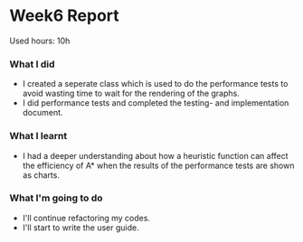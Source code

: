 # Week6 Report
Used hours: 10h

### What I did
- I created a seperate class which is used to do the performance tests to avoid wasting time to wait for the rendering of the graphs.
- I did performance tests and completed the testing- and implementation document.

### What I learnt
- I had a deeper understanding about how a heuristic function can affect the efficiency of A* when the results of the performance tests are shown as charts.

### What I'm going to do
- I'll continue refactoring my codes. 
- I'll start to write the user guide.
